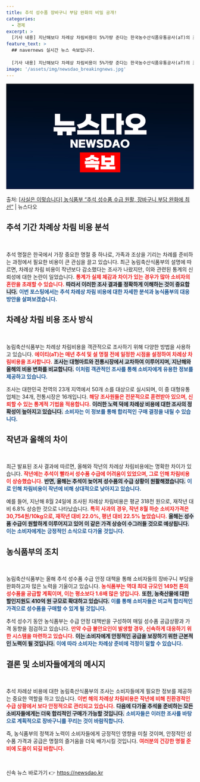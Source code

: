 ```yaml
---
title: 추석 성수품 장바구니 부담 완화의 비밀 공개!
categories:
  - 경제
excerpt: >
  [기사 내용] 지난해보다 차례상 차림비용이 5%가량 준다는 한국농수산식품유통공사(aT)의 조사가 나왔다. 그…
feature_text: >
  ## navernews 실시간 뉴스 속보입니다.

  [기사 내용] 지난해보다 차례상 차림비용이 5%가량 준다는 한국농수산식품유통공사(aT)의 조사가 나왔다. 그…
image: '/assets/img/newsdao_breakingnews.jpg'
---
```


![뉴스다오 속보](/assets/img/newsdao_breakingnews.jpg)

<p>출처: <a href="https://newsdao.kr/1944" rel="dofollow">[사실은 이렇습니다] 농식품부 “추석 성수품 수급 원활, 장바구니 부담 완화에 최선”</a> | 뉴스다오</p>

<h2 data-ke-size="size26">추석 기간 차례상 차림 비용 분석</h2>

<p data-ke-size="size16">&nbsp;</p>

추석 명절은 한국에서 가장 중요한 명절 중 하나로, 가족과 조상을 기리는 차례를 준비하는 과정에서 필요한 비용이 큰 관심을 끌고 있습니다. 최근 농림축산식품부의 설명에 따르면, 차례상 차림 비용이 작년보다 감소했다는 조사가 나왔지만, 이와 관련된 통계의 신뢰성에 대한 논란이 일었습니다. <b><span style="color: #ee2323;">통계가 실제 체감과 차이가 있는 경우가 많아 소비자의 혼란을 초래할 수 있습니다.</span></b> <b><span style="background-color: #21538527;">따라서 이러한 조사 결과를 정확하게 이해하는 것이 중요합니다.</span></b> <b><span style="color: #1a5490;">이번 포스팅에서는 추석 차례상 차림 비용에 대한 자세한 분석과 농식품부의 대응 방안을 살펴보겠습니다.</span></b>

<h2 data-ke-size="size26">차례상 차림 비용 조사 방식</h2>

<p data-ke-size="size16">&nbsp;</p>

농림축산식품부는 차례상 차림비용을 객관적으로 조사하기 위해 다양한 방법을 사용하고 있습니다. <b><span style="color: #ee2323;">에이티(aT)는 매년 추석 및 설 명절 전에 일정한 시점을 설정하여 차례상 차림비용을 조사합니다.</span></b> <b><span style="background-color: #21538527;">조사는 대형마트와 전통시장에서 교차하여 이루어지며, 지난해와 올해의 비용 변화를 비교합니다.</span></b> <b><span style="color: #1a5490;">이처럼 객관적인 조사를 통해 소비자에게 유용한 정보를 제공하고 있습니다.</span></b>

조사는 대한민국 전역의 23개 지역에서 50개 소를 대상으로 실시되며, 이 중 대형유통업체는 34개, 전통시장은 16개입니다. <b><span style="color: #ee2323;">해당 조사원들은 전문적으로 훈련받아 있으며, 신뢰할 수 있는 통계적 기법을 적용합니다.</span></b> <b><span style="background-color: #21538527;">이러한 노력 덕에 차례상 비용에 대한 조사의 정확성이 높아지고 있습니다.</span></b> <b><span style="color: #1a5490;">소비자는 이 정보를 통해 합리적인 구매 결정을 내릴 수 있습니다.</span></b>

<h2 data-ke-size="size26">작년과 올해의 차이</h2>

<p data-ke-size="size16">&nbsp;</p>

최근 발표된 조사 결과에 따르면, 올해와 작년의 차례상 차림비용에는 명확한 차이가 있습니다. <b><span style="color: #ee2323;">작년에는 추석이 빨라서 성수품 수급에 어려움이 있었으며, 그로 인해 차림비용이 상승했습니다.</span></b> <b><span style="background-color: #21538527;">반면, 올해는 추석이 늦어져 성수품의 수급 상황이 원활해졌습니다.</span></b> <b><span style="color: #1a5490;">이로 인해 차림비용이 작년에 비해 상대적으로 낮아지고 있습니다.</span></b>

예를 들어, 지난해 8월 24일에 조사된 차례상 차림비용은 평균 318천 원으로, 재작년 대비 6.8% 상승한 것으로 나타났습니다. <b><span style="color: #ee2323;">특히 사과의 경우, 작년 8월 하순 소비자가격은 30,754원/10kg으로, 재작년 대비 22.0%, 평년 대비 22.5% 높았습니다.</span></b> <b><span style="background-color: #21538527;">올해는 성수품 수급이 원할하게 이루어지고 있어 이 같은 가격 상승이 수그러들 것으로 예상됩니다.</span></b> <b><span style="color: #1a5490;">이는 소비자에게는 긍정적인 소식으로 다가올 것입니다.</span></b>

<h2 data-ke-size="size26">농식품부의 조치</h2>

<p data-ke-size="size16">&nbsp;</p>

농림축산식품부는 올해 추석 성수품 수급 안정 대책을 통해 소비자들의 장바구니 부담을 완화하고자 많은 노력을 기울이고 있습니다. <b><span style="color: #ee2323;">농식품부는 역대 최대 규모인 149천 톤의 성수품을 공급할 계획이며, 이는 평소보다 1.6배 많은 양입니다.</span></b> <b><span style="background-color: #21538527;">또한, 농축산물에 대한 할인지원도 410억 원 규모로 확대하고 있습니다.</span></b> <b><span style="color: #1a5490;">이를 통해 소비자들은 비교적 합리적인 가격으로 성수품을 구매할 수 있게 될 것입니다.</span></b>

추석 성수기 동안 농식품부는 수급 안정 대책반을 구성하여 매일 성수품 공급상황과 가격 동향을 점검하고 있습니다. <b><span style="color: #ee2323;">만약 수급 불안요인이 발생할 경우, 신속하게 대응하기 위한 시스템을 마련하고 있습니다.</span></b> <b><span style="background-color: #21538527;">이는 소비자에게 안정적인 공급을 보장하기 위한 근본적인 노력이 될 것입니다.</span></b> <b><span style="color: #1a5490;">이에 따라 소비자는 차례상 준비에 걱정이 덜할 수 있습니다.</span></b>

<h2 data-ke-size="size26">결론 및 소비자들에게의 메시지</h2>

<p data-ke-size="size16">&nbsp;</p>

추석 차례상 비용에 대한 농림축산식품부의 조사는 소비자들에게 필요한 정보를 제공하는 중요한 역할을 하고 있습니다. <b><span style="color: #ee2323;">이번 해의 차례상 차림비용은 작년에 비해 친환경적인 수급 상황에서 보다 안정적으로 관리되고 있습니다.</span></b> <b><span style="background-color: #21538527;">다음에 다가올 추석을 준비하는 모든 소비자들에게는 더욱 합리적인 구매가 가능할 것입니다.</span></b> <b><span style="color: #1a5490;">소비자들은 이러한 조사를 바탕으로 계획적으로 장바구니를 꾸리는 것이 바람직합니다.</span></b>

즉, 농식품부의 정책과 노력이 소비자들에게 긍정적인 영향을 미칠 것이며, 안정적인 성수품 가격과 공급은 명절의 즐거움을 더욱 배가시킬 것입니다. <b><span style="color: #ee2323;">여러분의 건강한 명절 준비에 도움이 되길 바랍니다.</span></b><br>
<p data-ke-size="size16">&nbsp;</p> 

신속 뉴스 바로가기 👉 <a href="https://newsdao.kr" rel="dofollow">https://newsdao.kr</a>



